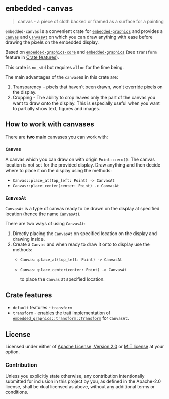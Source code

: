# `embedded-canvas`
> canvas - a piece of cloth backed or framed as a surface for a painting

`embedded-canvas` is a convenient crate for [`embedded-graphics`]
and provides a [`Canvas`](#canvas) and [`CanvasAt`](#canvasat) on which you
can draw anything with ease before drawing the pixels on the embedded display.

Based on [`embedded-graphics-core`] and [`embedded-graphics`]
(see `transform` feature in [Crate features](#crate-features)).

This crate is `no_std` but requires `alloc` for the time being.

The main advantages of the `canvas`es in this crate are:

1. Transparency - pixels that haven't been drawn, won't override pixels on the display.
2. Cropping - The ability to crop leaves only the part of the canvas you want to
  draw onto the display. This is especially useful when you want to
  partially show text, figures and images.

[`embedded-graphics`]: https://crates.io/crates/embedded-graphics
[`embedded-graphics-core`]: https://crates.io/crates/embedded-graphics-core
## How to work with canvases

There are **two** main canvases you can work with:

### `Canvas`

A canvas which you can draw on with origin `Point::zero()`.
The canvas location is not set for the provided display.
Draw anything and then decide where to place it on the display using the methods:
- `Canvas::place_at(top_left: Point) -> CanvasAt`
- `Canvas::place_center(center: Point) -> CanvasAt`

### `CanvasAt`

`CanvasAt` is a type of canvas ready to be drawn on the display at specified
location (hence the name `CanvasAt`).

There are two ways of using `CanvasAt`:

1. Directly placing the `CanvasAt` on specified location on the display and drawing inside.
2. Create a `Canvas` and when ready to draw it onto to display use the methods:
   - `Canvas::place_at(top_left: Point) -> CanvasAt`
   - `Canvas::place_center(center: Point) -> CanvasAt`

     to place the `Canvas` at specified location.

## Crate features
- `default` features - `transform`
- `transform` - enables the trait implementation of [`embedded_graphics::transform::Transform`] for `CanvasAt`.


[`embedded_graphics::transform::Transform`]: https://docs.rs/embedded-graphics/latest/embedded_graphics/transform/trait.Transform.html

## License

Licensed under either of [Apache License, Version 2.0](./LICENSE-APACHE)
or [MIT license](./LICENSE-MIT) at your option.

### Contribution

Unless you explicitly state otherwise, any contribution intentionally submitted
for inclusion in this project by you, as defined in the Apache-2.0 license,
shall be dual licensed as above, without any additional terms or conditions.